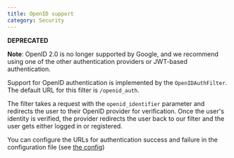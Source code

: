 ```yaml
---
title: OpenID support
category: Security
---
```


**DEPRECATED**

**Note**: OpenID 2.0 is no longer supported by Google, and we recommend using one of the other authentication providers
or JWT-based authentication.

Support for OpenID authentication is implemented by the `OpenIDAuthFilter`. The default URL for this filter is
`/openid_auth`.

The filter takes a request with the `openid_identifier` parameter and redirects the user to their OpenID provider for
verification. Once the user's identity is verified, the provider redirects the user back to our filter and the user gets
either logged in or registered.

You can configure the URLs for authentication success and failure in the configuration file (see [the config](#005-config))
